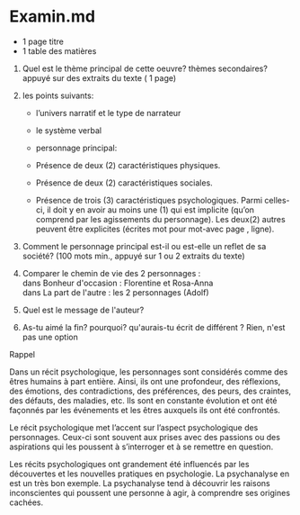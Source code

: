 # Examin.md
- 1 page titre  
- 1 table des matières  

1) Quel est le thème principal de cette oeuvre? thèmes secondaires? appuyé sur des extraits du texte ( 1 page)  

2)  les points suivants:  
    - l’univers narratif et le type de narrateur  
    - le système verbal  

    - personnage principal:
    - Présence de deux (2) caractéristiques physiques.  
    - Présence de deux (2) caractéristiques sociales.  
    - Présence de trois (3) caractéristiques psychologiques. Parmi celles-ci, il doit y en avoir au moins une (1) qui est implicite (qu’on comprend par les agissements du  personnage). Les deux(2) autres peuvent être explicites (écrites mot pour mot-avec page , ligne).  

1) Comment le personnage principal est-il ou est-elle un reflet de sa société? (100 mots min., appuyé sur 1 ou 2 extraits du texte)  

2) Comparer le chemin de vie des 2 personnages :  
     dans Bonheur d'occasion : Florentine et Rosa-Anna  
     dans La part de l'autre : les 2 personnages (Adolf)  

3) Quel est le message de l'auteur?  

4) As-tu aimé la fin? pourquoi? qu'aurais-tu écrit de différent ?  Rien, n'est pas une option  



    

Rappel  

Dans un récit psychologique, les personnages sont considérés comme des êtres humains à part entière. Ainsi, ils ont une profondeur, des réflexions, des émotions, des contradictions, des préférences, des peurs, des craintes, des défauts, des maladies, etc. Ils sont en constante évolution et ont été façonnés par les événements et les êtres auxquels ils ont été confrontés.  

Le récit psychologique met l’accent sur l’aspect psychologique des personnages. Ceux-ci sont souvent aux prises avec des passions ou des aspirations qui les poussent à s’interroger et à se remettre en question.  

Les récits psychologiques ont grandement été influencés par les découvertes et les nouvelles pratiques en psychologie. La psychanalyse en est un très bon exemple. La psychanalyse tend à découvrir les raisons inconscientes qui poussent une personne à agir, à comprendre ses origines cachées.  